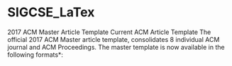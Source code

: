 # SIGCSE_LaTex
2017 ACM Master Article Template Current ACM Article Template  The official 2017 ACM Master article template, consolidates 8 individual ACM journal and ACM Proceedings. The master template is now available in the following formats*:
